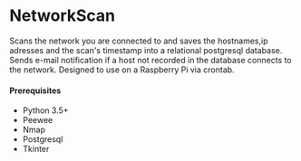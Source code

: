 # NetworkScan

Scans the network you are connected to and saves the hostnames,ip adresses
and the scan's timestamp into a relational postgresql database.
Sends e-mail notification if a host not recorded in the database connects to the
network.
Designed to use on a Raspberry Pi via crontab.

#### Prerequisites
* Python 3.5+
* Peewee
* Nmap
* Postgresql
* Tkinter
